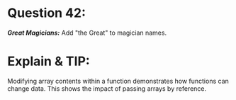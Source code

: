 # Question 42: 
***Great Magicians:*** Add "the Great" to magician names.

# Explain & TIP: 
Modifying array contents within a function demonstrates how functions can change data. This shows the impact of passing arrays by reference.

